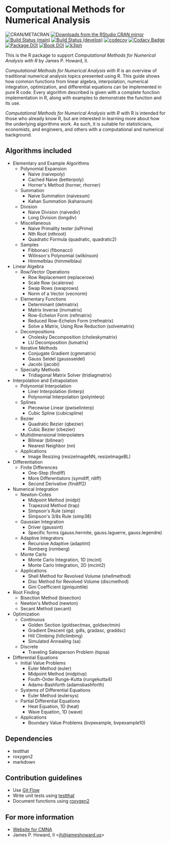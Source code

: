 # Computational Methods for Numerical Analysis

![CRAN/METACRAN](https://img.shields.io/cran/v/cmna)
[![Downloads from the RStudio CRAN mirror](https://cranlogs.r-pkg.org/badges/cmna)](https://cran.r-project.org/package=cmna)
[![Build Status (main)](https://github.com/k3jph/cmna-pkg/actions/workflows/check-main.yaml/badge.svg?branch=main)](https://github.com/k3jph/cmna-pkg/actions/workflows/check-main.yaml)
[![Build Status (develop)](https://github.com/k3jph/cmna-pkg/actions/workflows/check-develop.yaml/badge.svg?branch=develop)](https://github.com/k3jph/cmna-pkg/actions/workflows/check-develop.yaml)
[![codecov](https://codecov.io/gh/k3jph/cmna-pkg/branch/master/graph/badge.svg)](https://codecov.io/gh/k3jph/cmna-pkg)
[![Codacy Badge](https://app.codacy.com/project/badge/Grade/75dad26c84804291ab359fc32e67f635)](https://app.codacy.com/gh/k3jph/cmna-pkg/dashboard)
[![Package DOI](https://img.shields.io/badge/Package_DOI-10.5281%2Fzenodo.3249230-blue.svg)](https://doi.org/10.5281/zenodo.3249230)
[![Book DOI](https://img.shields.io/badge/Book_DOI-10.1201%2F9781315120195-blue.svg)](https://doi.org/10.1201/9781315120195)
[![k3jph](https://img.shields.io/badge/k3jph-James_Howard-871717.svg)](https://jameshoward.us)

This is the R package to support _Computational Methods for Numerical
Analysis with R_ by James P. Howard, II.

_Computational Methods for Numerical Analysis with R_ is an overview
of traditional numerical analysis topics presented using R. This
guide shows how common functions from linear algebra, interpolation,
numerical integration, optimization, and differential equations can
be implemented in pure R code. Every algorithm described is given
with a complete function implementation in R, along with examples
to demonstrate the function and its use.

_Computational Methods for Numerical Analysis with R_ with R is
intended for those who already know R, but are interested in learning
more about how the underlying algorithms work. As such, it is
suitable for statisticians, economists, and engineers, and others
with a computational and numerical background.

## Algorithms included

* Elementary and Example Algorithms
  * Polynomial Expansion
    * Naive (naivepoly)
	* Cached Naive (betterpoly)
	* Horner's Method (horner, rhorner)
  * Summation
    * Naive Summation (naivesum)
    * Kahan Summation (kahansum)
  * Division
    * Naive Division (naivediv)
    * Long Division (longdiv)
  * Miscellaneous
    * Naive Primality tester (isPrime)
	* Nth Root (nthroot)
	* Quadratic Formula (quadratic, quadratic2)
  * Samples
    * Fibbonaci (fibonacci)
	* Wilinson's Polynomial (wilkinson)
    * Himmelblau (himmelblau)
* Linear Algebra
  * Row/Vector Operations
    * Row Replacement (replacerow)
	* Scale Row (scalerow)
	* Swap Rows (swaprows)
	* Norm of a Vector (vecnorm)
  * Elementary Functions
    * Determinant (detmatrix)
	* Matrix Inverse (invmatrix)
	* Row-Echelon Form (refmatrix)
	* Reduced Row-Echelon Form (rrefmatrix)
	* Solve a Matrix, Using Row Reduction (solvematrix)
  * Decompositions
    * Cholesky Decomposition (choleskymatrix)
	* LU Decomposition (lumatrix)
  * Iterative Methods
    * Conjugate Gradient (cgmmatrix)
	* Gauss Seidel (gaussseidel)
	* Jacobi (jacobi)
  * Specialty Methods
    * Tridiagonal Matrix Solver (tridiagmatrix)
* Interpolation and Extrapolation
  * Polynomial Interpolation
    * Liner Interpolation (linterp)
	* Polynomial Interpolation (polyinterp)
  * Splines
    * Piecewise Linear (pwiselinterp)
    * Cubic Spline (cubicspline)
  * Bezier
    * Quadratic Bezier (qbezier)
    * Cubic Bezier (cbezier)
  * Multidimensional Interpolaters
    * Bilinear (bilinear)
	* Nearest Neighbor (nn)
  * Applications
    * Image Resizing (resizeImageNN, resizeImageBL)
* Differentiation
  * Finite Differences
    * One-Step (findiff)
	* More Differentiators (symdiff, rdiff)
	* Second Derivative (findiff2)
* Numerical Integration
  * Newton-Cotes
	* Midpoint Method (midpt)
	* Trapezoid Method (trap)
	* Simpson's Rule (simp)
	* Simpson's 3/8s Rule (simp38)
  * Gaussian Integration
    * Driver (gaussint)
	* Specific forms (gauss.hermite, gauss.laguerre, gauss.legendre)
  * Adaptive Integrators
    * Recursive Adaptive (adaptint)
	* Romberg (romberg)
  * Monte Carlo
    * Monte Carlo Integration, 1D (mcint)
	* Monte Carlo Integration, 2D (mcint2)
  * Applications
    * Shell Method for Revolved Volume (shellmethod)
    * Disc Method for Revolved Volume (discmethod)
	* Gini Coefficient (giniquintile)
* Root Finding
  * Bisection Method (bisection)
  * Newton's Method (newton)
  * Secant Method (secant)
* Optimization
  * Continuous
    * Golden Section (goldsectmax, goldsectmin)
    * Gradient Descent (gd, gdls, gradasc, graddsc)
	* Hill Climbing (hillclimbing)
	* Simulated Annealing (sa)
  * Discrete
    * Traveling Salesperson Problem (tspsa)
* Differential Equations
  * Initial Value Problems
    * Euler Method (euler)
	* Midpoint Method (midptivp)
	* Fouth-Order Runge-Kutta (rungekutta4)
    * Adams-Bashforth (adamsbashforth)
  * Systems of Differential Equations
    * Euler Method (eulersys)
  * Partial Differential Equations
    * Heat Equation, 1D (heat)
	* Wave Equation, 1D (wave)
  * Applications
    * Boundary Value Problems (bvpexample, bvpexample10)

## Dependencies

* testthat
* roxygen2
* markdown

## Contribution guidelines

* Use [Git Flow](https://nvie.com/posts/a-successful-git-branching-model/)
* Write unit tests using [testthat](https://github.com/hadley/testthat)
* Document functions using [roxygen2](https://github.com/yihui/roxygen2)

## For more information

* [Website for CMNA](https://jameshoward.us/cmna/)
* James P. Howard, II <<jh@jameshoward.us>>
